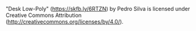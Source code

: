 "Desk Low-Poly" (https://skfb.ly/6RTZN) by Pedro Silva is licensed under Creative Commons Attribution (http://creativecommons.org/licenses/by/4.0/).
